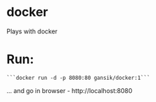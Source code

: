 # docker
Plays with docker

# Run:

    ```docker run -d -p 8080:80 gansik/docker:1```

... and go in browser - http://localhost:8080